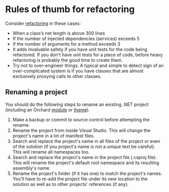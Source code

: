 # Rules of thumb for refactoring

Consider [refactoring](http://en.wikipedia.org/wiki/Refactoring) in these cases:

- When a class’s net length is above 300 lines
- If the number of injected dependencies (services) exceeds 5
- If the number of arguments for a method exceeds 3
- It adds invaluable safety if you have unit tests for the code being refactored. If you don't have unit tests for a piece of code, before heavy refactoring is probably the good time to create them.
- Try not to over-engineer things. A typical and simple to detect sign of an over-complicated system is if you have classes that are almost exclusively proxying calls to other classes.

## Renaming a project

You should do the following steps to rename an existing .NET project (including an Orchard [module](../Wiki/Module) or [theme](../Wiki/Theme)).

1. Make a backup or commit to source control before attempting the rename.
2. Rename the project from inside Visual Studio. This will change the project's name in a lot of manifest files.
3. Search and replace the project's name in all files of the project or even of the solution (if you project's name is not a unique text be careful). This will rename all namespaces too.
4. Search and replace the project's name in the project file (.csproj file). This will rename the project's default root namespace and its resulting assembly's name.
5. Rename the project's folder (if it has one) to match the project's names. You'll have to re-add the project file under its new location to the solution as well as to other projects' references (if any).
